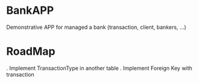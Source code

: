 # BankAPP
Demonstrative APP for managed a bank (transaction, client, bankers, ...)

# RoadMap
. Implement TransactionType in another table
. Implement Foreign Key with transaction